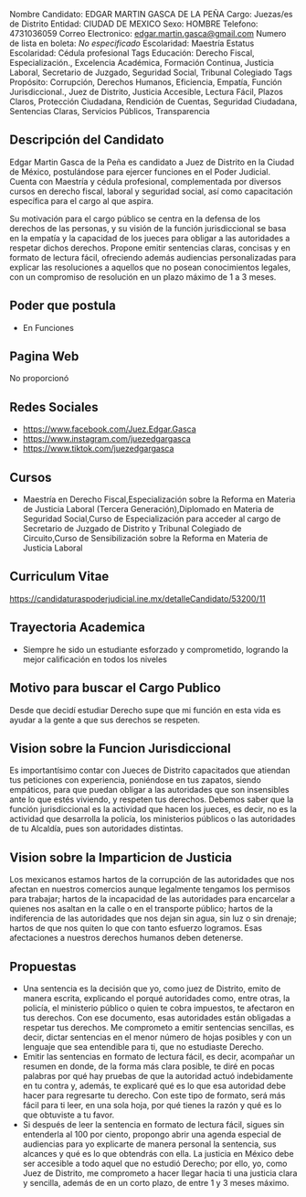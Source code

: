 Nombre Candidato: EDGAR MARTIN GASCA DE LA PEÑA
Cargo: Juezas/es de Distrito
Entidad: CIUDAD DE MEXICO
Sexo: HOMBRE
Telefono: 4731036059
Correo Electronico: edgar.martin.gasca@gmail.com
Numero de lista en boleta: *No especificado*
Escolaridad: Maestría
Estatus Escolaridad: Cédula profesional
Tags Educación: Derecho Fiscal, Especialización., Excelencia Académica, Formación Continua, Justicia Laboral, Secretario de Juzgado, Seguridad Social, Tribunal Colegiado
Tags Propósito: Corrupción, Derechos Humanos, Eficiencia, Empatía, Función Jurisdiccional., Juez de Distrito, Justicia Accesible, Lectura Fácil, Plazos Claros, Protección Ciudadana, Rendición de Cuentas, Seguridad Ciudadana, Sentencias Claras, Servicios Públicos, Transparencia


## Descripción del Candidato 

Edgar Martin Gasca de la Peña es candidato a Juez de Distrito en la Ciudad de México, postulándose para ejercer funciones en el Poder Judicial. Cuenta con Maestría y cédula profesional, complementada por diversos cursos en derecho fiscal, laboral y seguridad social, así como capacitación específica para el cargo al que aspira. 

Su motivación para el cargo público se centra en la defensa de los derechos de las personas, y su visión de la función jurisdiccional se basa en la empatía y la capacidad de los jueces para obligar a las autoridades a respetar dichos derechos. Propone emitir sentencias claras, concisas y en formato de lectura fácil, ofreciendo además audiencias personalizadas para explicar las resoluciones a aquellos que no posean conocimientos legales, con un compromiso de resolución en un plazo máximo de 1 a 3 meses.


## Poder que postula

- En Funciones


## Pagina Web

No proporcionó


## Redes Sociales

- https://www.facebook.com/Juez.Edgar.Gasca
- https://www.instagram.com/juezedgargasca
- https://www.tiktok.com/juezedgargasca


## Cursos

- Maestría en Derecho Fiscal,Especialización sobre la Reforma en Materia de Justicia Laboral (Tercera Generación),Diplomado en Materia de Seguridad Social,Curso de Especialización para acceder al cargo de Secretario de Juzgado de Distrito y Tribunal Colegiado de Circuito,Curso de Sensibilización sobre la Reforma en Materia de Justicia Laboral


## Curriculum Vitae

https://candidaturaspoderjudicial.ine.mx/detalleCandidato/53200/11


## Trayectoria Academica

- Siempre he sido un estudiante esforzado y comprometido, logrando la mejor calificación en todos los niveles


## Motivo para buscar el Cargo Publico

Desde que decidí estudiar Derecho supe que mi función en esta vida es ayudar a la gente a que sus derechos se respeten.


## Vision sobre la Funcion Jurisdiccional

Es importantísimo contar con Jueces de Distrito capacitados que atiendan tus peticiones con experiencia, poniéndose en tus zapatos, siendo empáticos, para que puedan obligar a las autoridades que son insensibles ante lo que estés viviendo, y respeten tus derechos. Debemos saber que la función jurisdiccional es la actividad que hacen los jueces, es decir, no es la actividad que desarrolla la policía, los ministerios públicos o las autoridades de tu Alcaldía, pues son autoridades distintas.


## Vision sobre la Imparticion de Justicia

Los mexicanos estamos hartos de la corrupción de las autoridades que nos afectan en nuestros comercios aunque legalmente tengamos los permisos para trabajar; hartos de la incapacidad de las autoridades para encarcelar a quienes nos asaltan en la calle o en el transporte público; hartos de la indiferencia de las autoridades que nos dejan sin agua, sin luz o sin drenaje; hartos de que nos quiten lo que con tanto esfuerzo logramos. Esas afectaciones a nuestros derechos humanos deben detenerse.


## Propuestas

- Una sentencia es la decisión que yo, como juez de Distrito, emito de manera escrita, explicando el porqué autoridades como, entre otras, la policía, el ministerio público o quien te cobra impuestos, te afectaron en tus derechos. Con ese documento, esas autoridades están obligadas a respetar tus derechos. Me comprometo a emitir sentencias sencillas, es decir, dictar sentencias en el menor número de hojas posibles y con un lenguaje que sea entendible para ti, que no estudiaste Derecho.
- Emitir las sentencias en formato de lectura fácil, es decir, acompañar un resumen en donde, de la forma más clara posible, te diré en pocas palabras por qué hay pruebas de que la autoridad actuó indebidamente en tu contra y, además, te explicaré qué es lo que esa autoridad debe hacer para regresarte tu derecho. Con este tipo de formato, será más fácil para ti leer, en una sola hoja, por qué tienes la razón y qué es lo que obtuviste a tu favor.
- Si después de leer la sentencia en formato de lectura fácil, sigues sin entenderla al 100 por ciento, propongo abrir una agenda especial de audiencias para yo explicarte de manera personal la sentencia, sus alcances y qué es lo que obtendrás con ella. La justicia en México debe ser accesible a todo aquel que no estudió Derecho; por ello, yo, como Juez de Distrito, me comprometo a hacer llegar hacia ti una justicia clara y sencilla, además de en un corto plazo, de entre 1 y 3 meses máximo.

